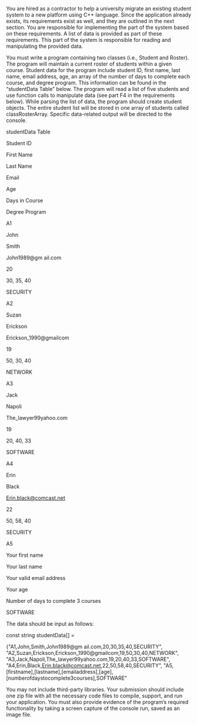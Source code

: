 You are hired as a contractor to help a university migrate an existing student system to a new platform using C++ language. Since the application already exists, its requirements exist as well, and they are outlined in the next section. You are responsible for implementing the part of the system based on these requirements. A list of data is provided as part of these requirements. This part of the system is responsible for reading and manipulating the provided data.

You must write a program containing two classes (i.e., Student and Roster). The program will maintain a current roster of students within a given course. Student data for the program include student ID, first name, last name, email address, age, an array of the number of days to complete each course, and degree program. This information can be found in the “studentData Table” below. The program will read a list of five students and use function calls to manipulate data (see part F4 in the requirements below). While parsing the list of data, the program should create student objects. The entire student list will be stored in one array of students called classRosterArray. Specific data-related output will be directed to the console.

studentData Table

Student ID

First Name

Last Name

Email

Age

Days in Course

Degree Program

A1

John

Smith

John1989@gm ail.com

20

30, 35, 40

SECURITY

A2

Suzan

Erickson

Erickson_1990@gmailcom

19

50, 30, 40

NETWORK

A3

Jack

Napoli

The_lawyer99yahoo.com

19

20, 40, 33

SOFTWARE

A4

Erin

Black

Erin.black@comcast.net

22

50, 58, 40

SECURITY

A5

Your first name

Your last name

Your valid email address

Your age

Number of days to complete 3 courses

SOFTWARE

The data should be input as follows:

const string studentData[] =

{"A1,John,Smith,John1989@gm ail.com,20,30,35,40,SECURITY", "A2,Suzan,Erickson,Erickson_1990@gmailcom,19,50,30,40,NETWORK", "A3,Jack,Napoli,The_lawyer99yahoo.com,19,20,40,33,SOFTWARE", "A4,Erin,Black,Erin.black@comcast.net,22,50,58,40,SECURITY", "A5,[firstname],[lastname],[emailaddress],[age], [numberofdaystocomplete3courses],SOFTWARE"

You may not include third-party libraries. Your submission should include one zip file with all the necessary code files to compile, support, and run your application. You must also provide evidence of the program’s required functionality by taking a screen capture of the console run, saved as an image file.

